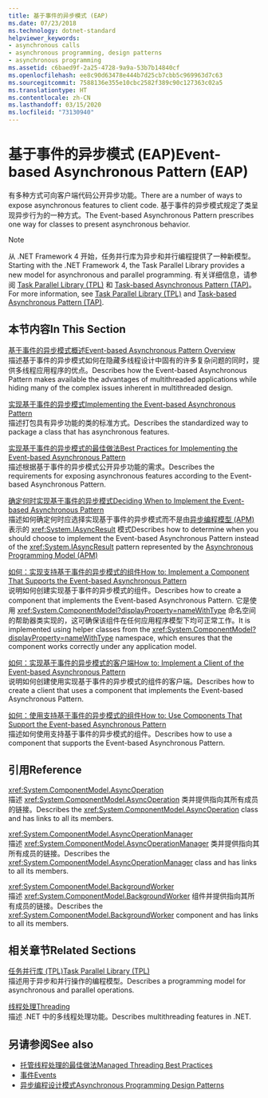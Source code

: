 ```yaml
---
title: 基于事件的异步模式 (EAP)
ms.date: 07/23/2018
ms.technology: dotnet-standard
helpviewer_keywords:
- asynchronous calls
- asynchronous programming, design patterns
- asynchronous programming
ms.assetid: c6baed9f-2a25-4728-9a9a-53b7b14840cf
ms.openlocfilehash: ee8c90d63478e444b7d25cb7cbb5c969963d7c63
ms.sourcegitcommit: 7588136e355e10cbc2582f389c90c127363c02a5
ms.translationtype: HT
ms.contentlocale: zh-CN
ms.lasthandoff: 03/15/2020
ms.locfileid: "73130940"
---
```

# <a name="event-based-asynchronous-pattern-eap"></a><span data-ttu-id="ba747-102">基于事件的异步模式 (EAP)</span><span class="sxs-lookup"><span data-stu-id="ba747-102">Event-based Asynchronous Pattern (EAP)</span></span>

<span data-ttu-id="ba747-103">有多种方式可向客户端代码公开异步功能。</span><span class="sxs-lookup"><span data-stu-id="ba747-103">There are a number of ways to expose asynchronous features to client code.</span></span> <span data-ttu-id="ba747-104">基于事件的异步模式规定了类呈现异步行为的一种方式。</span><span class="sxs-lookup"><span data-stu-id="ba747-104">The Event-based Asynchronous Pattern prescribes one way for classes to present asynchronous behavior.</span></span>  
  
> [!NOTE]
> <span data-ttu-id="ba747-105">从 .NET Framework 4 开始，任务并行库为异步和并行编程提供了一种新模型。</span><span class="sxs-lookup"><span data-stu-id="ba747-105">Starting with the .NET Framework 4, the Task Parallel Library provides a new model for asynchronous and parallel programming.</span></span> <span data-ttu-id="ba747-106">有关详细信息，请参阅 [Task Parallel Library (TPL)](../parallel-programming/task-parallel-library-tpl.md) 和 [Task-based Asynchronous Pattern (TAP)](task-based-asynchronous-pattern-tap.md)。</span><span class="sxs-lookup"><span data-stu-id="ba747-106">For more information, see [Task Parallel Library (TPL)](../parallel-programming/task-parallel-library-tpl.md) and [Task-based Asynchronous Pattern (TAP)](task-based-asynchronous-pattern-tap.md).</span></span>
  
## <a name="in-this-section"></a><span data-ttu-id="ba747-107">本节内容</span><span class="sxs-lookup"><span data-stu-id="ba747-107">In This Section</span></span>

 [<span data-ttu-id="ba747-108">基于事件的异步模式概述</span><span class="sxs-lookup"><span data-stu-id="ba747-108">Event-based Asynchronous Pattern Overview</span></span>](event-based-asynchronous-pattern-overview.md)  
 <span data-ttu-id="ba747-109">描述基于事件的异步模式如何在隐藏多线程设计中固有的许多复杂问题的同时，提供多线程应用程序的优点。</span><span class="sxs-lookup"><span data-stu-id="ba747-109">Describes how the Event-based Asynchronous Pattern makes available the advantages of multithreaded applications while hiding many of the complex issues inherent in multithreaded design.</span></span>  
  
 [<span data-ttu-id="ba747-110">实现基于事件的异步模式</span><span class="sxs-lookup"><span data-stu-id="ba747-110">Implementing the Event-based Asynchronous Pattern</span></span>](implementing-the-event-based-asynchronous-pattern.md)  
 <span data-ttu-id="ba747-111">描述打包具有异步功能的类的标准方式。</span><span class="sxs-lookup"><span data-stu-id="ba747-111">Describes the standardized way to package a class that has asynchronous features.</span></span>  
  
 [<span data-ttu-id="ba747-112">实现基于事件的异步模式的最佳做法</span><span class="sxs-lookup"><span data-stu-id="ba747-112">Best Practices for Implementing the Event-based Asynchronous Pattern</span></span>](best-practices-for-implementing-the-event-based-asynchronous-pattern.md)  
 <span data-ttu-id="ba747-113">描述根据基于事件的异步模式公开异步功能的需求。</span><span class="sxs-lookup"><span data-stu-id="ba747-113">Describes the requirements for exposing asynchronous features according to the Event-based Asynchronous Pattern.</span></span>  
  
 [<span data-ttu-id="ba747-114">确定何时实现基于事件的异步模式</span><span class="sxs-lookup"><span data-stu-id="ba747-114">Deciding When to Implement the Event-based Asynchronous Pattern</span></span>](deciding-when-to-implement-the-event-based-asynchronous-pattern.md)  
 <span data-ttu-id="ba747-115">描述如何确定何时应选择实现基于事件的异步模式而不是由[异步编程模型 (APM)](asynchronous-programming-model-apm.md) 表示的 <xref:System.IAsyncResult> 模式</span><span class="sxs-lookup"><span data-stu-id="ba747-115">Describes how to determine when you should choose to implement the Event-based Asynchronous Pattern instead of the <xref:System.IAsyncResult> pattern represented by the [Asynchronous Programming Model (APM)](asynchronous-programming-model-apm.md)</span></span>
  
 [<span data-ttu-id="ba747-116">如何：实现支持基于事件的异步模式的组件</span><span class="sxs-lookup"><span data-stu-id="ba747-116">How to: Implement a Component That Supports the Event-based Asynchronous Pattern</span></span>](component-that-supports-the-event-based-asynchronous-pattern.md)  
 <span data-ttu-id="ba747-117">说明如何创建实现基于事件的异步模式的组件。</span><span class="sxs-lookup"><span data-stu-id="ba747-117">Describes how to create a component that implements the Event-based Asynchronous Pattern.</span></span> <span data-ttu-id="ba747-118">它是使用 <xref:System.ComponentModel?displayProperty=nameWithType> 命名空间的帮助器类实现的，这可确保该组件在任何应用程序模型下均可正常工作。</span><span class="sxs-lookup"><span data-stu-id="ba747-118">It is implemented using helper classes from the <xref:System.ComponentModel?displayProperty=nameWithType> namespace, which ensures that the component works correctly under any application model.</span></span>  

 [<span data-ttu-id="ba747-119">如何：实现基于事件的异步模式的客户端</span><span class="sxs-lookup"><span data-stu-id="ba747-119">How to: Implement a Client of the Event-based Asynchronous Pattern</span></span>](how-to-implement-a-client-of-the-event-based-asynchronous-pattern.md)  
 <span data-ttu-id="ba747-120">说明如何创建使用实现基于事件的异步模式的组件的客户端。</span><span class="sxs-lookup"><span data-stu-id="ba747-120">Describes how to create a client that uses a component that implements the Event-based Asynchronous Pattern.</span></span>
  
 [<span data-ttu-id="ba747-121">如何：使用支持基于事件的异步模式的组件</span><span class="sxs-lookup"><span data-stu-id="ba747-121">How to: Use Components That Support the Event-based Asynchronous Pattern</span></span>](how-to-use-components-that-support-the-event-based-asynchronous-pattern.md)  
 <span data-ttu-id="ba747-122">描述如何使用支持基于事件的异步模式的组件。</span><span class="sxs-lookup"><span data-stu-id="ba747-122">Describes how to use a component that supports the Event-based Asynchronous Pattern.</span></span>  
  
## <a name="reference"></a><span data-ttu-id="ba747-123">引用</span><span class="sxs-lookup"><span data-stu-id="ba747-123">Reference</span></span>

 <xref:System.ComponentModel.AsyncOperation>  
 <span data-ttu-id="ba747-124">描述 <xref:System.ComponentModel.AsyncOperation> 类并提供指向其所有成员的链接。</span><span class="sxs-lookup"><span data-stu-id="ba747-124">Describes the <xref:System.ComponentModel.AsyncOperation> class and has links to all its members.</span></span>  
  
 <xref:System.ComponentModel.AsyncOperationManager>  
 <span data-ttu-id="ba747-125">描述 <xref:System.ComponentModel.AsyncOperationManager> 类并提供指向其所有成员的链接。</span><span class="sxs-lookup"><span data-stu-id="ba747-125">Describes the <xref:System.ComponentModel.AsyncOperationManager> class and has links to all its members.</span></span>  
  
 <xref:System.ComponentModel.BackgroundWorker>  
 <span data-ttu-id="ba747-126">描述 <xref:System.ComponentModel.BackgroundWorker> 组件并提供指向其所有成员的链接。</span><span class="sxs-lookup"><span data-stu-id="ba747-126">Describes the <xref:System.ComponentModel.BackgroundWorker> component and has links to all its members.</span></span>  
  
## <a name="related-sections"></a><span data-ttu-id="ba747-127">相关章节</span><span class="sxs-lookup"><span data-stu-id="ba747-127">Related Sections</span></span>

 [<span data-ttu-id="ba747-128">任务并行库 (TPL)</span><span class="sxs-lookup"><span data-stu-id="ba747-128">Task Parallel Library (TPL)</span></span>](../parallel-programming/task-parallel-library-tpl.md)  
 <span data-ttu-id="ba747-129">描述用于异步和并行操作的编程模型。</span><span class="sxs-lookup"><span data-stu-id="ba747-129">Describes a programming model for asynchronous and parallel operations.</span></span>  
  
 [<span data-ttu-id="ba747-130">线程处理</span><span class="sxs-lookup"><span data-stu-id="ba747-130">Threading</span></span>](../../../docs/standard/threading/index.md)  
 <span data-ttu-id="ba747-131">描述 .NET 中的多线程处理功能。</span><span class="sxs-lookup"><span data-stu-id="ba747-131">Describes multithreading features in .NET.</span></span>  
  
## <a name="see-also"></a><span data-ttu-id="ba747-132">另请参阅</span><span class="sxs-lookup"><span data-stu-id="ba747-132">See also</span></span>

- [<span data-ttu-id="ba747-133">托管线程处理的最佳做法</span><span class="sxs-lookup"><span data-stu-id="ba747-133">Managed Threading Best Practices</span></span>](../threading/managed-threading-best-practices.md)
- [<span data-ttu-id="ba747-134">事件</span><span class="sxs-lookup"><span data-stu-id="ba747-134">Events</span></span>](../events/index.md)
- [<span data-ttu-id="ba747-135">异步编程设计模式</span><span class="sxs-lookup"><span data-stu-id="ba747-135">Asynchronous Programming Design Patterns</span></span>](index.md)
